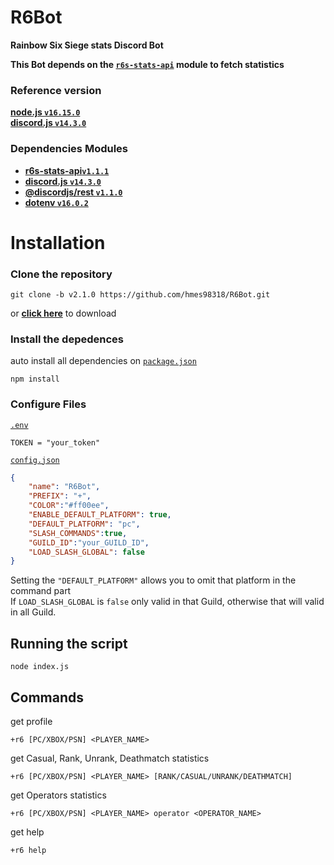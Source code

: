 # R6Bot
**Rainbow Six Siege stats Discord Bot**  

**This Bot depends on the [`r6s-stats-api`](https://github.com/hmes98318/r6s-stats-api) module to fetch statistics**  

### Reference version  
[**node.js  `v16.15.0`**](https://nodejs.org/en/)  
[**discord.js  `v14.3.0`**](https://discord.js.org/#/)  


### Dependencies Modules  
* [**r6s-stats-api`v1.1.1`**](https://www.npmjs.com/package/r6s-stats-api)  
* [**discord.js `v14.3.0`**](https://www.npmjs.com/package/discord.js)  
* [**@discordjs/rest `v1.1.0`**](https://www.npmjs.com/package/@discordjs/rest)  
* [**dotenv `v16.0.2`**](https://www.npmjs.com/package/dotenv)  



# Installation

### Clone the repository
```
git clone -b v2.1.0 https://github.com/hmes98318/R6Bot.git
```
or [**click here**](https://github.com/hmes98318/R6Bot/releases) to download

### Install the depedences  
auto install all dependencies on [`package.json`](./package.json)  
```
npm install
```

### Configure Files  
[`.env`](./.env) 
```env
TOKEN = "your_token"
```
[`config.json`](./config.json)  
```json
{
    "name": "R6Bot",
    "PREFIX": "+",
    "COLOR":"#ff00ee",
    "ENABLE_DEFAULT_PLATFORM": true,
    "DEFAULT_PLATFORM": "pc",
    "SLASH_COMMANDS":true,
    "GUILD_ID":"your_GUILD_ID",
    "LOAD_SLASH_GLOBAL": false
}
```
Setting the `"DEFAULT_PLATFORM"` allows you to omit that platform in the command part  
If `LOAD_SLASH_GLOBAL` is `false` only valid in that Guild, otherwise that will valid in all Guild.

## Running the script 

```
node index.js
```

## Commands

get profile
```
+r6 [PC/XBOX/PSN] <PLAYER_NAME>
```

get Casual, Rank, Unrank, Deathmatch statistics  
```
+r6 [PC/XBOX/PSN] <PLAYER_NAME> [RANK/CASUAL/UNRANK/DEATHMATCH]
```

get Operators statistics  
```
+r6 [PC/XBOX/PSN] <PLAYER_NAME> operator <OPERATOR_NAME>
```

get help
```
+r6 help
```





